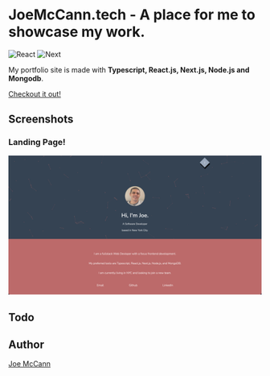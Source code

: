 # JoeMcCann.tech - A place for me to showcase my work.
![React](https://img.shields.io/badge/React-17.0.1-61dafb)
![Next](https://img.shields.io/badge/Next.js-%5E10.1.3-0baf7c)

My portfolio site is made with **Typescript, React.js, Next.js, Node.js and Mongodb**.

[Checkout it out!](http://joemccann.tech)

## Screenshots

### Landing Page!
<img src="https://raw.githubusercontent.com/the-rabblerouser/McCann-Portfolio/main/public/images/Screen%20Shot%202021-12-08%20at%204.21.29%20PM.png" />

## Todo

## Author

[Joe McCann](https://www.linkedin.com/in/joseph-mccann-77402a88/)

